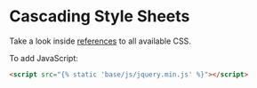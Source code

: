# Cascading Style Sheets
Take a look inside [references][references] to all available CSS.  

To add JavaScript:
```html
<script src="{% static 'base/js/jquery.min.js' %}"></script>
```

[references]: ../references/javascript.md
